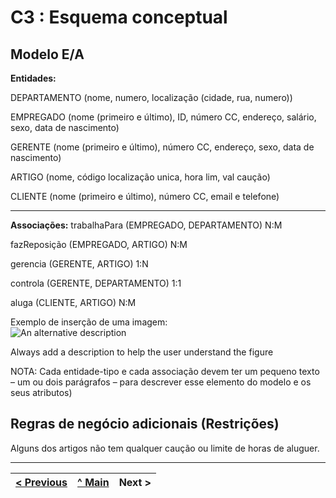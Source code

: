 # C3 : Esquema conceptual

## Modelo E/A
**Entidades:**

DEPARTAMENTO (nome, numero, localização (cidade, rua, numero))

EMPREGADO (nome (primeiro e último), ID, número CC, endereço, salário, sexo, data de nascimento) 

GERENTE (nome (primeiro e último), número CC, endereço, sexo, data de nascimento)

ARTIGO (nome, código localização unica, hora lim, val caução)

CLIENTE (nome (primeiro e último), número CC, email e telefone)

------------------------------------------------

**Associações:**
trabalhaPara (EMPREGADO, DEPARTAMENTO) N:M

fazReposição (EMPREGADO, ARTIGO) N:M

gerencia (GERENTE, ARTIGO) 1:N

controla (GERENTE, DEPARTAMENTO) 1:1

aluga (CLIENTE, ARTIGO) N:M





Exemplo de inserção de uma imagem:   
![An alternative description](images/image02.png)   

Always add a description to help the user understand the figure 

NOTA: Cada entidade-tipo e cada associação devem ter um pequeno texto – um ou dois parágrafos – para descrever esse elemento do modelo e os seus atributos)

## Regras de negócio adicionais (Restrições)
Alguns dos artigos não tem qualquer caução ou limite de horas de aluguer.

---
[< Previous](rei02.md) | [^ Main](https://github.com/exemploTrabalho/reportSIBD/) | Next >
:--- | :---: | ---: 
